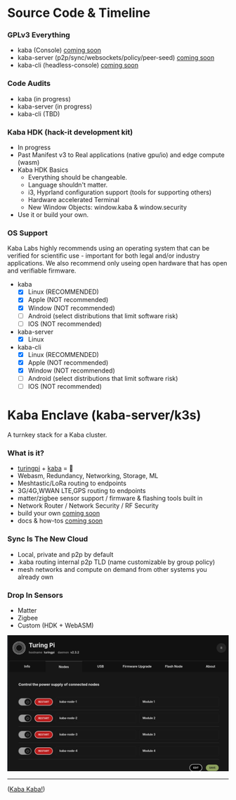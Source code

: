 # Source Code & Timeline

### GPLv3 Everything

- kaba (Console) [coming soon](https://github.com/kaba-labs)
- kaba-server (p2p/sync/websockets/policy/peer-seed) [coming soon](https://github.com/kaba-labs)
- kaba-cli (headless-console) [coming soon](https://github.com/kaba-labs)

### Code Audits

- kaba (in progress)
- kaba-server (in progress)
- kaba-cli (TBD)

###  Kaba HDK (hack-it development kit)

- In progress
- Past Manifest v3 to Real applications (native gpu/io) and edge compute (wasm)
- Kaba HDK Basics
  * Everything should be changeable.
  * Language shouldn't matter.
  * i3, Hyprland configuration support (tools for supporting others)
  * Hardware accelerated Terminal
  * New Window Objects: window.kaba & window.security
- Use it or build your own.

### OS Support

Kaba Labs highly recommends using an operating system that can be verified for scientific use - important for both legal and/or industry applications. We also recommend only useing open hardware that has open and verifiable firmware.

* kaba
  - [x] Linux (RECOMMENDED)
  - [x] Apple (NOT recommended)
  - [x] Window (NOT recommended)
  - [ ] Android (select distributions that limit software risk)
  - [ ] IOS (NOT recommended)
       
* kaba-server
  - [x] Linux
        
* kaba-cli
  - [x] Linux (RECOMMENDED)
  - [x] Apple (NOT recommended)
  - [x] Window (NOT recommended)
  - [ ] Android (select distributions that limit software risk)
  - [ ] IOS (NOT recommended)

# Kaba Enclave (kaba-server/k3s)

A turnkey stack for a Kaba cluster.

### What is it?

- [turingpi](https://turingpi.com/) + [kaba](https://kaba.ai)  = 💝
- Webasm, Redundancy, Networking, Storage, ML
- Meshtastic/LoRa routing to endpoints
- 3G/4G,WWAN LTE,GPS routing to endpoints
- matter/zigbee sensor support / firmware & flashing tools built in
- Network Router / Network Security / RF Security
- build your own [coming soon](https://github.com/kaba-labs)
- docs & how-tos [coming soon](https://github.com/kaba-labs)
  
### Sync Is The New Cloud

- Local, private and p2p by default
- .kaba routing internal p2p TLD (name customizable by group policy)
- mesh networks and compute on demand from other systems you already own
  
 ### Drop In Sensors

 - Matter
 - Zigbee
 - Custom (HDK + WebASM)

![kaba-server-turing-pi](https://github.com/kaba-labs/.github/blob/main/profile/images/kaba-server-turing-pi.png?raw=true)


---

([Kaba Kaba!](https://kaba.ai))
